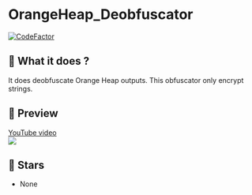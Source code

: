 # OrangeHeap_Deobfuscator

[![CodeFactor](https://www.codefactor.io/repository/github/thehelltower/orangeheap_deobfuscator/badge)](https://www.codefactor.io/repository/github/thehelltower/orangeheap_deobfuscator)

## 📜 What it does ?

It does deobfuscate Orange Heap outputs. This obfuscator only encrypt strings.

## 🎥 Preview
[YouTube video](https://www.youtube.com/watch?v=wLeGYSr6AEs)<br>![](https://i.imgur.com/uXQ3FCY.png)

## 🌟 Stars

- None

